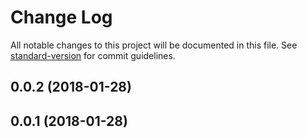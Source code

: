 # Change Log

All notable changes to this project will be documented in this file. See [standard-version](https://github.com/conventional-changelog/standard-version) for commit guidelines.

<a name="0.0.2"></a>
## 0.0.2 (2018-01-28)



<a name="0.0.1"></a>
## 0.0.1 (2018-01-28)

